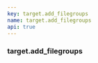 ```yaml
---
key: target.add_filegroups
name: target.add_filegroups
api: true
---
```


### target.add_filegroups
